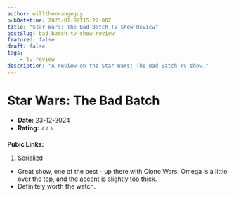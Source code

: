 ```yaml
---
author: willtheorangeguy
pubDatetime: 2025-01-09T15:22:00Z
title: "Star Wars: The Bad Batch TV Show Review"
postSlug: bad-batch-tv-show-review
featured: false
draft: false
tags:
    - tv-review
description: "A review on the Star Wars: The Bad Batch TV show."
---
```


# Star Wars: The Bad Batch

-   **Date:** 23-12-2024
-   **Rating:** ⭐⭐⭐

**Pubic Links:**

1. [Serializd](https://www.serializd.com/review/24622097)

-   Great show, one of the best - up there with Clone Wars. Omega is a little over the top, and the accent is slightly too thick.
-   Definitely worth the watch. 
